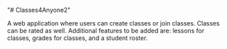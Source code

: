 "# Classes4Anyone2" 

A web application where users can create classes or join classes.  Classes can be rated as well.  Additional features to be added are: lessons for classes, grades for classes, and a student roster.  